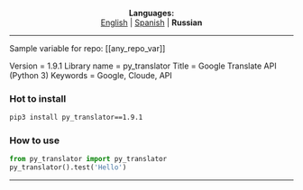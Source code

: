 
<p align="center"><b>Languages:</b><br /><a href="https://github.com/markolofsen/py_translator/blob/master/README.md">English</a> | <a href="https://github.com/markolofsen/py_translator/blob/master/README_es.md">Spanish</a> | <b>Russian</b></p>

---

Sample variable for repo: [[any_repo_var]]

Version = 1.9.1
Library name = py_translator
Title = Google Translate API (Python 3)
Keywords = Google, Cloude, API

### Hot to install

```sh
pip3 install py_translator==1.9.1
```
                    

### How to use

```python
from py_translator import py_translator
py_translator().test('Hello')
```
                

    

---

